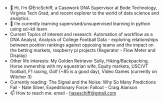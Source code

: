 - 👋 Hi, I’m @EricSchiff, a Casework DNA Supervisor at Bode Technology, Virginia Tech Grad, and recent explorer to the world of data science and analytics.
- 🌱 I’m currently learning supervised/unsupervised learning in python using sci-kit learn
- Current Topics of interest and research: Automation of workflow as a DNA Analyst, Analysis of College Football Data - exploring relationships between position rankings
against opposing teams and the impact on the betting markets, raspberry pi projects (Kegerator - Flow Meter and Display)
- Other life interests: My Golden Retriever Sully, Hiking/Backpacking, Horse ownership with my equestrian wife, Equity markets, USC/VT football, F1 racing, Golf (~85 is a good day), Video Games (currently on Witcher 3)
- Currently reading: The Signal and the Noise: Why So Many Predictions Fail - Nate Silver, Expeditionary Force: Fallout - Craig Alanson
- 📫 How to reach me: email - haseschiff@gmail.com

<!---
EricSchiff/EricSchiff is a ✨ special ✨ repository because its `README.md` (this file) appears on your GitHub profile.
You can click the Preview link to take a look at your changes.
--->
